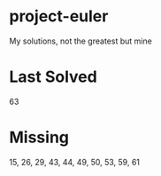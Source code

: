 # project-euler

My solutions, not the greatest but mine

# Last Solved

63

# Missing

15, 26, 29, 43, 44, 49, 50, 53, 59, 61

